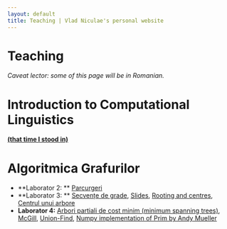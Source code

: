 ```yaml
---
layout: default
title: Teaching | Vlad Niculae's personal website
---
```


# Teaching

*Caveat lector: some of this page will be in Romanian.*

# Introduction to Computational Linguistics

[**(that time I stood in)**](curs.zip)

# Algoritmica Grafurilor
* **Laborator 2: ** [Parcurgeri](search.pdf)
* **Laborator 3: ** [Secvențe de grade](laborator2_AG.pdf), 
[Slides](http://www.math.lsu.edu/~bogdan/7400/handout.pdf),
[Rooting and centres](http://crypto.cs.mcgill.ca/~crepeau/CS250/2004/HW5+.pdf),
[Centrul unui arbore](laborator3_AG.pdf)
* **Laborator 4:** 
[Arbori partiali de cost minim (minimum spanning trees)](laborator4_AG.pdf),
[McGill](http://cgm.cs.mcgill.ca/~avis/courses/251/2012/slides/04mst.pdf),
[Union-Find](http://www.cs.cmu.edu/~avrim/451/lectures/lect1015.pdf),
[Numpy implementation of Prim by Andy Mueller](http://peekaboo-vision.blogspot.com/2013/02/simplistic-minimum-spanning-tree-in.html)
